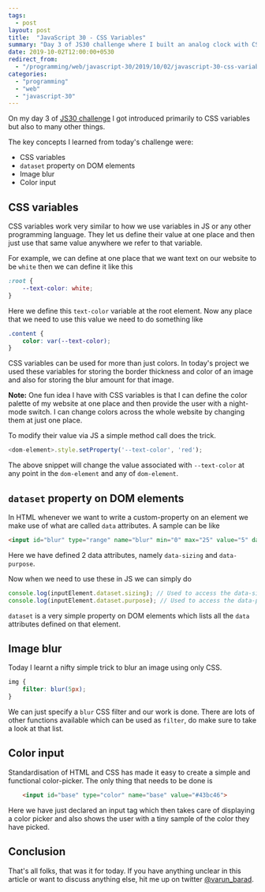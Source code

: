 ```yaml
---
tags:
  - post
layout: post
title:  "JavaScript 30 - CSS Variables"
summary: "Day 3 of JS30 challenge where I built an analog clock with CSS and animate its changes using JS and CSS."
date: 2019-10-02T12:00:00+0530
redirect_from:
  - "/programming/web/javascript-30/2019/10/02/javascript-30-css-variables.html"
categories:
  - "programming"
  - "web"
  - "javascript-30"
---
```


On my day 3 of [JS30 challenge][js30-website] I got introduced primarily to CSS variables but also to many other things.

The key concepts I learned from today's challenge were:

- CSS variables
- `dataset` property on DOM elements 
- Image blur
- Color input

## CSS variables

CSS variables work very similar to how we use variables in JS or any other programming language. They let us define their value at one place and then just use that same value anywhere we refer to that variable.

For example, we can define at one place that we want text on our website to be `white` then we can define it like this

```css
:root {
    --text-color: white;
}
```

Here we define this `text-color` variable at the root element. Now any place that we need to use this value we need to do something like

```css
.content {
    color: var(--text-color);
}
```

CSS variables can be used for more than just colors. In today's project we used these variables for storing the border thickness and color of an image and also for storing the blur amount for that image.

**Note:** One fun idea I have with CSS variables is that I can define the color palette of my website at one place and then provide the user with a night-mode switch. I can change colors across the whole website by changing them at just one place.

To modify their value via JS a simple method call does the trick.

```javascript
<dom-element>.style.setProperty('--text-color', 'red');
```

The above snippet will change the value associated with `--text-color` at any point in the `dom-element` and any of `dom-element`.

## `dataset` property on DOM elements

In HTML whenever we want to write a custom-property on an element we make use of what are called `data` attributes. A sample can be like

```html
<input id="blur" type="range" name="blur" min="0" max="25" value="5" data-sizing="px" data-purpose="A slider input to select blur amount">
```

Here we have defined 2 data attributes, namely `data-sizing` and `data-purpose`.

Now when we need to use these in JS we can simply do

```javascript
console.log(inputElement.dataset.sizing); // Used to access the data-sizing attribute.
console.log(inputElement.dataset.purpose); // Used to access the data-purpose attribute.
```

`dataset` is a very simple property on DOM elements which lists all the `data` attributes defined on that element.

## Image blur

Today I learnt a nifty simple trick to blur an image using only CSS.

```css
img {
    filter: blur(5px);
}
```

We can just specify a `blur` CSS filter and our work is done. There are lots of other functions available which can be used as `filter`, do make sure to take a look at that list.

## Color input

Standardisation of HTML and CSS has made it easy to create a simple and functional color-picker. The only thing that needs to be done is

```html
    <input id="base" type="color" name="base" value="#43bc46">
```

Here we have just declared an input tag which then takes care of displaying a color picker and also shows the user with a tiny sample of the color they have picked.

## Conclusion

That's all folks, that was it for today. If you have anything unclear in this article or want to discuss anything else, hit me up on twitter [@varun_barad][varun-twitter].

[js30-website]: https://javascript30.com
[varun-twitter]: https://twitter.com/varun_barad
